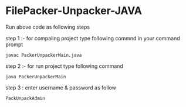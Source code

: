 # FilePacker-Unpacker-JAVA

Run above code as following steps

step 1 :- for compaling project type following commnd in your command prompt
    
    javac PackerUnpackerMain.java
    
step 2 :- for run project type following command
    
    java PackerUnpackerMain
    
 step 3 : enter username & password as follow
 
    PackUnpackAdmin
